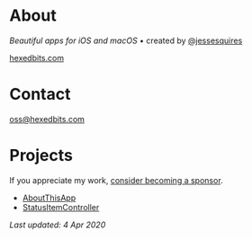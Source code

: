 # About

*Beautiful apps for iOS and macOS* • created by [@jessesquires](https://github.com/jessesquires)

[hexedbits.com](https://www.hexedbits.com)

# Contact

 oss@hexedbits.com

# Projects

If you appreciate my work, [consider becoming a sponsor](https://www.jessesquires.com/sponsor/).

* [AboutThisApp](https://hexedbits.github.io/AboutThisApp/)
* [StatusItemController](https://github.com/hexedbits/StatusItemController)

*Last updated: 4 Apr 2020*

